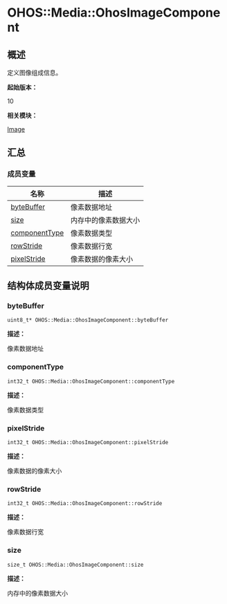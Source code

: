 # OHOS::Media::OhosImageComponent


## 概述

定义图像组成信息。

**起始版本：**

10

**相关模块：**

[Image](image.md)


## 汇总


### 成员变量

| 名称 | 描述 | 
| -------- | -------- |
| [byteBuffer](#bytebuffer) | 像素数据地址 | 
| [size](#size) | 内存中的像素数据大小 | 
| [componentType](#componenttype) | 像素数据类型 | 
| [rowStride](#rowstride) | 像素数据行宽 | 
| [pixelStride](#pixelstride) | 像素数据的像素大小 | 


## 结构体成员变量说明


### byteBuffer

```
uint8_t* OHOS::Media::OhosImageComponent::byteBuffer
```

**描述：**

像素数据地址


### componentType

```
int32_t OHOS::Media::OhosImageComponent::componentType
```

**描述：**

像素数据类型


### pixelStride

```
int32_t OHOS::Media::OhosImageComponent::pixelStride
```

**描述：**

像素数据的像素大小


### rowStride

```
int32_t OHOS::Media::OhosImageComponent::rowStride
```

**描述：**

像素数据行宽


### size

```
size_t OHOS::Media::OhosImageComponent::size
```

**描述：**

内存中的像素数据大小
